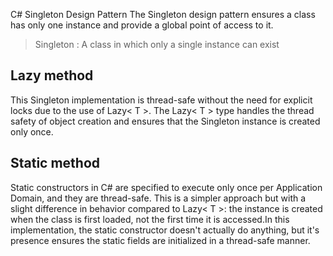 C# Singleton Design Pattern
The Singleton design pattern ensures a class has only one instance and provide a global point of access to it. <br>
>Singleton : A class in which only a single instance can exist

## Lazy method
This Singleton implementation is thread-safe without the need for explicit locks due to the use of Lazy< T >. The Lazy< T > type handles the thread safety of object creation and ensures that the Singleton instance is created only once.

## Static method
Static constructors in C# are specified to execute only once per Application Domain, and they are thread-safe. This is a simpler approach but with a slight difference in behavior compared to Lazy< T >: the instance is created when the class is first loaded, not the first time it is accessed.In this implementation, the static constructor doesn't actually do anything, but it's presence ensures the static fields are initialized in a thread-safe manner.